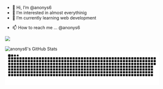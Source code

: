 - 👋 Hi, I’m @anonys6
- 👀 I’m interested in almost everythinig
- 🌱 I’m currently learning web development
<!-- - 💞️ I’m looking to collaborate on ... nothing for now -->
- 📫 How to reach me ...  @anonys6

![](https://komarev.com/ghpvc/?username=anonys6&color=ff69b4)

<!-- GITHUB STATS  -->
<img align="left" alt="anonys6's GitHub Stats" src="https://github-readme-stats.vercel.app/api?username=anonys6&show_icons=true&theme=transparent" />
<!-- https://github-readme-stats.vercel.app/api?username=anuraghazra&show_icons=true&theme=transparent -->

<!-- MOST USED LANGUAGE  -->
<!-- <img align="right" alt="anonys6's GitHub Stats" src="https://github-readme-stats.vercel.app/api/top-langs/?username=anonys6" /> -->

<a href=#><img src="contributions.svg"></a>
<!---
anonys6/anonys6 is a ✨ special ✨ repository because its `README.md` (this file) appears on your GitHub profile.
You can click the Preview link to take a look at your changes.
--->
